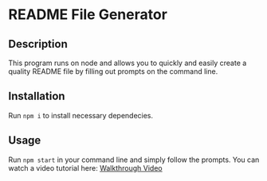 # README File Generator

## Description

This program runs on node and allows you to quickly and easily create a quality README file by filling out prompts on the command line.

## Installation

Run `npm i` to install necessary dependecies.

## Usage

Run `npm start` in your command line and simply follow the prompts.
You can watch a video tutorial here: [Walkthrough Video]()
